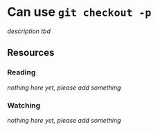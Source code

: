 # Can use `git checkout -p`

_description tbd_

## Resources

### Reading

_nothing here yet, please add something_

### Watching

_nothing here yet, please add something_
